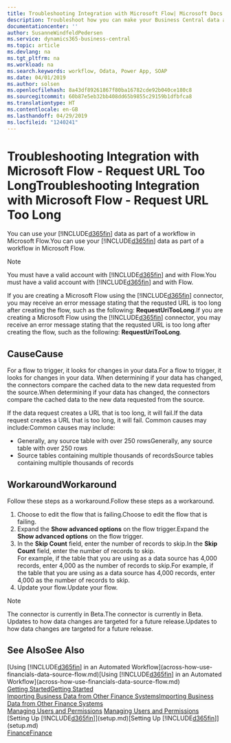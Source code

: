 ```yaml
---
title: Troubleshooting Integration with Microsoft Flow| Microsoft Docs
description: Troubleshoot how you can make your Business Central data available as a data source and specify an OData URL of your web services to build an automated workflow.
documentationcenter: ''
author: SusanneWindfeldPedersen
ms.service: dynamics365-business-central
ms.topic: article
ms.devlang: na
ms.tgt_pltfrm: na
ms.workload: na
ms.search.keywords: workflow, Odata, Power App, SOAP
ms.date: 04/01/2019
ms.author: solsen
ms.openlocfilehash: 8a43df89261867f80ba16782cde92b040ce180c8
ms.sourcegitcommit: 60b87e5eb32bb408dd65b9855c29159b1dfbfca8
ms.translationtype: HT
ms.contentlocale: en-GB
ms.lasthandoff: 04/29/2019
ms.locfileid: "1240241"
---
```

# <a name="troubleshooting-integration-with-microsoft-flow---request-url-too-long"></a><span data-ttu-id="4e490-103">Troubleshooting Integration with Microsoft Flow - Request URL Too Long</span><span class="sxs-lookup"><span data-stu-id="4e490-103">Troubleshooting Integration with Microsoft Flow - Request URL Too Long</span></span>
<span data-ttu-id="4e490-104">You can use your [!INCLUDE[d365fin](includes/d365fin_md.md)] data as part of a workflow in Microsoft Flow.</span><span class="sxs-lookup"><span data-stu-id="4e490-104">You can use your [!INCLUDE[d365fin](includes/d365fin_md.md)] data as part of a workflow in Microsoft Flow.</span></span>  

> [!NOTE]  
>   <span data-ttu-id="4e490-105">You must have a valid account with [!INCLUDE[d365fin](includes/d365fin_md.md)] and with Flow.</span><span class="sxs-lookup"><span data-stu-id="4e490-105">You must have a valid account with [!INCLUDE[d365fin](includes/d365fin_md.md)] and with Flow.</span></span>  

<span data-ttu-id="4e490-106">If you are creating a Microsoft Flow using the [!INCLUDE[d365fin](includes/d365fin_md.md)] connector, you may receive an error message stating that the requsted URL is too long after creating the flow, such as the following: **RequestUriTooLong**.</span><span class="sxs-lookup"><span data-stu-id="4e490-106">If you are creating a Microsoft Flow using the [!INCLUDE[d365fin](includes/d365fin_md.md)] connector, you may receive an error message stating that the requsted URL is too long after creating the flow, such as the following: **RequestUriTooLong**.</span></span>

## <a name="cause"></a><span data-ttu-id="4e490-107">Cause</span><span class="sxs-lookup"><span data-stu-id="4e490-107">Cause</span></span>
<span data-ttu-id="4e490-108">For a flow to trigger, it looks for changes in your data.</span><span class="sxs-lookup"><span data-stu-id="4e490-108">For a flow to trigger, it looks for changes in your data.</span></span> <span data-ttu-id="4e490-109">When determining if your data has changed, the connectors compare the cached data to the new data requested from the source.</span><span class="sxs-lookup"><span data-stu-id="4e490-109">When determining if your data has changed, the connectors compare the cached data to the new data requested from the source.</span></span>  

<span data-ttu-id="4e490-110">If the data request creates a URL that is too long, it will fail.</span><span class="sxs-lookup"><span data-stu-id="4e490-110">If the data request creates a URL that is too long, it will fail.</span></span> <span data-ttu-id="4e490-111">Common causes may include:</span><span class="sxs-lookup"><span data-stu-id="4e490-111">Common causes may include:</span></span>
- <span data-ttu-id="4e490-112">Generally, any source table with over 250 rows</span><span class="sxs-lookup"><span data-stu-id="4e490-112">Generally, any source table with over 250 rows</span></span>
- <span data-ttu-id="4e490-113">Source tables containing multiple thousands of records</span><span class="sxs-lookup"><span data-stu-id="4e490-113">Source tables containing multiple thousands of records</span></span>

## <a name="workaround"></a><span data-ttu-id="4e490-114">Workaround</span><span class="sxs-lookup"><span data-stu-id="4e490-114">Workaround</span></span>
<span data-ttu-id="4e490-115">Follow these steps as a workaround.</span><span class="sxs-lookup"><span data-stu-id="4e490-115">Follow these steps as a workaround.</span></span>
1. <span data-ttu-id="4e490-116">Choose to edit the flow that is failing.</span><span class="sxs-lookup"><span data-stu-id="4e490-116">Choose to edit the flow that is failing.</span></span>
2. <span data-ttu-id="4e490-117">Expand the **Show advanced options** on the flow trigger.</span><span class="sxs-lookup"><span data-stu-id="4e490-117">Expand the **Show advanced options** on the flow trigger.</span></span>
3. <span data-ttu-id="4e490-118">In the **Skip Count** field, enter the number of records to skip.</span><span class="sxs-lookup"><span data-stu-id="4e490-118">In the **Skip Count** field, enter the number of records to skip.</span></span>  
<span data-ttu-id="4e490-119">For example, if the table that you are using as a data source has 4,000 records, enter 4,000 as the number of records to skip.</span><span class="sxs-lookup"><span data-stu-id="4e490-119">For example, if the table that you are using as a data source has 4,000 records, enter 4,000 as the number of records to skip.</span></span>
4. <span data-ttu-id="4e490-120">Update your flow.</span><span class="sxs-lookup"><span data-stu-id="4e490-120">Update your flow.</span></span>

> [!NOTE]  
> <span data-ttu-id="4e490-121">The connector is currently in Beta.</span><span class="sxs-lookup"><span data-stu-id="4e490-121">The connector is currently in Beta.</span></span> <span data-ttu-id="4e490-122">Updates to how data changes are targeted for a future release.</span><span class="sxs-lookup"><span data-stu-id="4e490-122">Updates to how data changes are targeted for a future release.</span></span>


## <a name="see-also"></a><span data-ttu-id="4e490-123">See Also</span><span class="sxs-lookup"><span data-stu-id="4e490-123">See Also</span></span>
<span data-ttu-id="4e490-124">[Using [!INCLUDE[d365fin](includes/d365fin_md.md)] in an Automated Workflow](across-how-use-financials-data-source-flow.md)</span><span class="sxs-lookup"><span data-stu-id="4e490-124">[Using [!INCLUDE[d365fin](includes/d365fin_md.md)] in an Automated Workflow](across-how-use-financials-data-source-flow.md)</span></span>  
[<span data-ttu-id="4e490-125">Getting Started</span><span class="sxs-lookup"><span data-stu-id="4e490-125">Getting Started</span></span>](product-get-started.md)  
[<span data-ttu-id="4e490-126">Importing Business Data from Other Finance Systems</span><span class="sxs-lookup"><span data-stu-id="4e490-126">Importing Business Data from Other Finance Systems</span></span>](across-import-data-configuration-packages.md)  
<span data-ttu-id="4e490-127">[Managing Users and Permissions](ui-how-users-permissions.md)  </span><span class="sxs-lookup"><span data-stu-id="4e490-127">[Managing Users and Permissions](ui-how-users-permissions.md)  </span></span>  
<span data-ttu-id="4e490-128">[Setting Up [!INCLUDE[d365fin](includes/d365fin_md.md)]](setup.md)</span><span class="sxs-lookup"><span data-stu-id="4e490-128">[Setting Up [!INCLUDE[d365fin](includes/d365fin_md.md)]](setup.md)</span></span>  
[<span data-ttu-id="4e490-129">Finance</span><span class="sxs-lookup"><span data-stu-id="4e490-129">Finance</span></span>](finance.md)  
